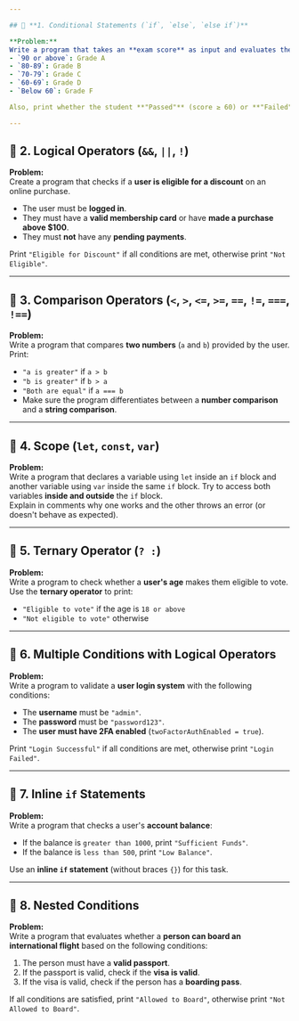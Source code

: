 ```yaml
---

## 🚀 **1. Conditional Statements (`if`, `else`, `else if`)**

**Problem:**  
Write a program that takes an **exam score** as input and evaluates the grade based on the following conditions:  
- `90 or above`: Grade A  
- `80-89`: Grade B  
- `70-79`: Grade C  
- `60-69`: Grade D  
- `Below 60`: Grade F  

Also, print whether the student **"Passed"** (score ≥ 60) or **"Failed"**.

---
```


## 🚀 **2. Logical Operators (`&&`, `||`, `!`)**

**Problem:**  
Create a program that checks if a **user is eligible for a discount** on an online purchase.  
- The user must be **logged in**.  
- They must have a **valid membership card** or have **made a purchase above $100**.  
- They must **not** have any **pending payments**.  

Print `"Eligible for Discount"` if all conditions are met, otherwise print `"Not Eligible"`.

---

## 🚀 **3. Comparison Operators (`<`, `>`, `<=`, `>=`, `==`, `!=`, `===`, `!==`)**

**Problem:**  
Write a program that compares **two numbers** (`a` and `b`) provided by the user. Print:  
- `"a is greater"` if `a > b`  
- `"b is greater"` if `b > a`  
- `"Both are equal"` if `a === b`  
- Make sure the program differentiates between a **number comparison** and a **string comparison**.

---

## 🚀 **4. Scope (`let`, `const`, `var`)**

**Problem:**  
Write a program that declares a variable using `let` inside an `if` block and another variable using `var` inside the same `if` block. Try to access both variables **inside and outside** the `if` block.  
Explain in comments why one works and the other throws an error (or doesn't behave as expected).

---

## 🚀 **5. Ternary Operator (`? :`)**

**Problem:**  
Write a program to check whether a **user's age** makes them eligible to vote. Use the **ternary operator** to print:  
- `"Eligible to vote"` if the age is `18 or above`  
- `"Not eligible to vote"` otherwise  

---

## 🚀 **6. Multiple Conditions with Logical Operators**

**Problem:**  
Write a program to validate a **user login system** with the following conditions:  
- The **username** must be `"admin"`.  
- The **password** must be `"password123"`.  
- The **user must have 2FA enabled** (`twoFactorAuthEnabled = true`).  

Print `"Login Successful"` if all conditions are met, otherwise print `"Login Failed"`.

---

## 🚀 **7. Inline `if` Statements**

**Problem:**  
Write a program that checks a user's **account balance**:  
- If the balance is `greater than 1000`, print `"Sufficient Funds"`.  
- If the balance is `less than 500`, print `"Low Balance"`.  

Use an **inline `if` statement** (without braces `{}`) for this task.

---

## 🚀 **8. Nested Conditions**

**Problem:**  
Write a program that evaluates whether a **person can board an international flight** based on the following conditions:  
1. The person must have a **valid passport**.  
2. If the passport is valid, check if the **visa is valid**.  
3. If the visa is valid, check if the person has a **boarding pass**.  

If all conditions are satisfied, print `"Allowed to Board"`, otherwise print `"Not Allowed to Board"`.

